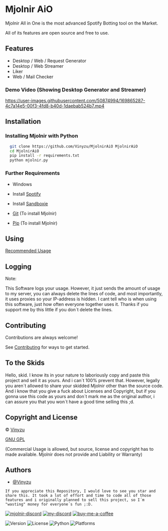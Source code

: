 
# Mjolnir AiO

Mjolnir All in One is the most advanced Spotify Botting tool on the Market.

All of its features are open source and free to use.


## Features

- Desktop / Web / Request Generator
- Desktop / Web Streamer
- Liker
- Web / Mail Checker

### Demo Video (Showing Desktop Generator and Streamer)

https://user-images.githubusercontent.com/50874994/169865287-4c7a14e5-00f3-4fd8-b40d-1daebab524b7.mp4

## Installation

### Installing Mjolnir with Python

```bash
  git clone https://github.com/Vinyzu/MjolnirAiO MjolnirAiO
  cd MjolnirAiO
  pip install -r requirements.txt
  python mjolnir.py
```

### Further Requirements

- Windows
- Install [Spotify](https://www.spotify.com/download/windows/)
- Install [Sandboxie](https://github.com/sandboxie-plus/Sandboxie/releases/download/1.0.22/Sandboxie-Classic-x64-v5.55.22.exe)

- [Git](https://git-scm.com/downloads) (To install Mjolnir)
- [Pip](https://pip.pypa.io/en/stable/installation/) (To install Mjolnir)

## Using
[Recommended Usage](https://github.com/Vinyzu/MjolnirAiO/blob/main/usages.md)

## Logging

Note:

This Software logs your usage. However, it just sends the amount of usage to my server, you can always delete the lines of code, and most importantly, it uses proxies so your IP-address is hidden. I cant tell who is when using this software, just how often everyone together uses it. Thanks if you support me by this little if you don´t delete the lines.

## Contributing

Contributions are always welcome!

See [Contributing](https://github.com/Vinyzu/MjolnirAiO/blob/main/contributing.md) for ways to get started.


## To the Skids

Hello, skid. I know its in your nature to laboriously copy and paste this project and sell it as yours. And i can´t 100% prevent that. However, legally you aren´t allowed to share your skidded Mjolnir other than the source code. And i know that you give a fuck about Licenses and Copyright, but if you gonna use this code as yours and don´t mark me as the original author, i can assure you that you won´t have a good time selling this ;d.

## Copyright and License
© [Vinyzu](https://github.com/Vinyzu/)

[GNU GPL](https://choosealicense.com/licenses/gpl-3.0/)

(Commercial Usage is allowed, but source, license and copyright has to made available. Mjolnir does not provide and Liability or Warranty)

## Authors

- [@Vinyzu](https://github.com/Vinyzu)

`If you appreciate this Repository, I would love to see you star and share this. It took a lot of effort and time to code all of those features and i originally planned to sell this project, so I´m "wasting" money for everyone´s fun ;:D.`



[![mjolnir-discord](https://img.shields.io/badge/Mjolnir_Discord-000?style=for-the-badge&logo=discord&logoColor=white)](https://discord.gg/NurPCR25uX)
[![my-discord](https://img.shields.io/badge/My_Discord-000?style=for-the-badge&logo=google-chat&logoColor=blue)](https://discordapp.com/users/935224495126487150)
[![buy-me-a-coffee](https://img.shields.io/badge/Buy_Me_A_Coffee-000?style=for-the-badge&logo=ko-fi&logoColor=brown)](https://ko-fi.com/vinyzu)



![Version](https://img.shields.io/badge/Mjolnir-v1.0.7-blue)
![License](https://img.shields.io/badge/License-GNU%20GPL-green)
![Python](https://img.shields.io/badge/Python-v3.x-lightgrey)
![Platforms](https://img.shields.io/badge/Platform-win--32%20%7C%20win--64-lightgrey)
